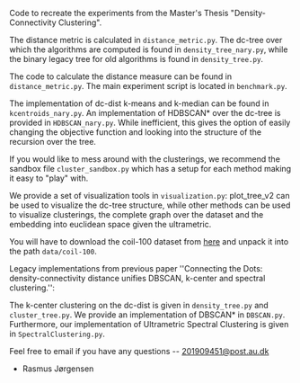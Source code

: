 Code to recreate the experiments from the Master's Thesis "Density-Connectivity Clustering". 

The distance metric is calculated in `distance_metric.py`. The dc-tree over which the algorithms are computed is found in `density_tree_nary.py`, while the binary legacy tree for old algorithms is found in `density_tree.py`.

The code to calculate the distance measure can be found in `distance_metric.py`. 
The main experiment script is located in `benchmark.py`.

The implementation of dc-dist k-means and k-median can be found in `kcentroids_nary.py`.
An implementation of HDBSCAN* over the dc-tree is provided in `HDBSCAN_nary.py`. While inefficient, this gives the option of easily changing the objective function and looking into the structure of the recursion over the tree.

If you would like to mess around with the clusterings, we recommend the sandbox file `cluster_sandbox.py` which has a setup for each method making it easy to "play" with.

We provide a set of visualization tools in `visualization.py`: plot_tree_v2 can be used to visualize the dc-tree structure, while other methods can be used to visualize clusterings, the complete graph over the dataset and the embedding into euclidean space given the ultrametric. 

You will have to download the coil-100 dataset from [here](https://www.kaggle.com/datasets/jessicali9530/coil100) and unpack it
into the path `data/coil-100`.


Legacy implementations from previous paper ''Connecting the Dots: density-connectivity distance unifies DBSCAN, k-center and spectral clustering.'':

The k-center clustering on the dc-dist is given in `density_tree.py` and `cluster_tree.py`. We provide an
implementation of DBSCAN\* in `DBSCAN.py`. Furthermore, our implementation of Ultrametric Spectral Clustering is given in `SpectralClustering.py`.



Feel free to email if you have any questions -- 201909451@post.au.dk
- Rasmus Jørgensen
